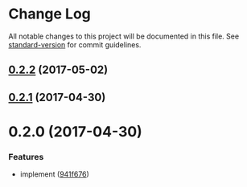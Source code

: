 # Change Log

All notable changes to this project will be documented in this file. See [standard-version](https://github.com/conventional-changelog/standard-version) for commit guidelines.

<a name="0.2.2"></a>
## [0.2.2](https://github.com/web-mech/can-define-stream-rxjs/compare/v0.2.1...v0.2.2) (2017-05-02)



<a name="0.2.1"></a>
## [0.2.1](http://web-mech/can-define-stream-rxjs/compare/v0.2.0...v0.2.1) (2017-04-30)



<a name="0.2.0"></a>
# 0.2.0 (2017-04-30)


### Features

* implement ([941f676](http://web-mech/can-define-stream-rxjs/commits/941f676))
